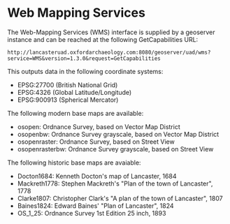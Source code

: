 # Web Mapping Services

The Web-Mapping Services (WMS) interface is supplied by a geoserver instance and can be reached at the following GetCapabilities URL:

    http://lancasteruad.oxfordarchaeology.com:8080/geoserver/uad/wms?service=WMS&version=1.3.0&request=GetCapabilities

This outputs data in the following coordinate systems:

* EPSG:27700 (British National Grid)
* EPSG:4326 (Global Latitude/Longitude)
* EPSG:900913 (Spherical Mercator)

The following modern base maps are available:

* osopen: Ordnance Survey, based on Vector Map District
* osopenbw: Ordnance Survey grayscale, based on Vector Map District
* osopenraster: Ordnance Survey, based on Street View
* osopenrasterbw: Ordnance Survey grayscale, based on Street View

The following historic base maps are avaiable:

* Docton1684: Kenneth Docton's map of Lancaster, 1684
* Mackreth1778: Stephen Mackreth's "Plan of the town of Lancaster", 1778
* Clarke1807: Christopher Clark's "A plan of the town of Lancaster", 1807
* Baines1824: Edward Baines' "Plan of Lancaster", 1824
* OS_1_25: Ordnance Survey 1st Edition 25 inch, 1893
